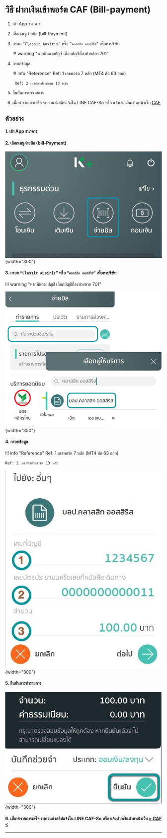 # วิธี ฝากเงินเข้าพอร์ต CAF (Bill-payment)

1. เข้า App ธนาคาร

2. เลือกเมนูจ่ายบิล (bill-Payment)

3. กรอก `“Classic Ausiris”` หรือ `“คลาสสิก ออสสิริส”` เพื่อหาบริษัท

    !!! warning "หากมีหลายบัญชี เลือกบัญชีที่ลงท้ายด้วย 701"

4. กรอกข้อมูล

    !!! info "Reference"
        Ref: 1 เลขพอร์ต 7 หลัก (MT4 ตัด 63 ออก)

        Ref: 2 เลขบัตรประชาชน 13 หลัก

5. ยืนยันการทำรายการ

6. เมื่อทำรายการเสร็จ รบกวนส่งสลิปแจ้งใน LINE CAF-So หรือ แจ้งฝากเงินผ่านหน้าเว็บ [CAF](https://www.caf.co.th/)

## ตัวอย่าง

#### 1. เข้า App ธนาคาร

#### 2. เลือกเมนูจ่ายบิล (bill-Payment)

![02](images/deposit/02.jpg){width="300"}

#### 3. กรอก `“Classic Ausiris”` หรือ `“คลาสสิก ออสสิริส”` เพื่อหาบริษัท 

!!! warning "หากมีหลายบัญชี เลือกบัญชีที่ลงท้ายด้วย 701"

![03](images/deposit/03.PNG){width="350"}

#### 4. กรอกข้อมูล

!!! info "Reference"
    Ref: 1 เลขพอร์ต 7 หลัก (MT4 ตัด 63 ออก)

    Ref: 2 เลขบัตรประชาชน 13 หลัก

![04](images/deposit/04.JPG){width="300"}

#### 5. ยืนยันการทำรายการ

![05](images/deposit/05.JPG){width="300"}

#### 6. เมื่อทำรายการเสร็จ รบกวนส่งสลิปแจ้งใน LINE CAF-So หรือ แจ้งฝากเงินผ่านหน้าเว็บ [> CAF <](https://www.caf.co.th/)
---